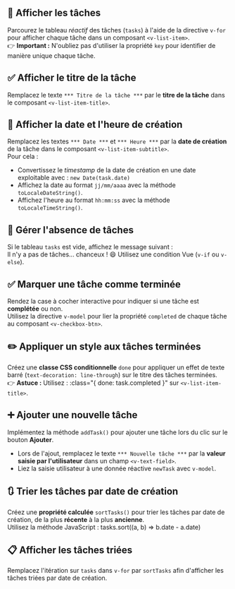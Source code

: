 ## 🎯 Afficher les tâches
Parcourez le tableau *réactif* des tâches (`tasks`) à l'aide de la directive `v-for` pour afficher chaque tâche dans un composant `<v-list-item>`.  
👉 **Important :** N'oubliez pas d'utiliser la propriété `key` pour identifier de manière unique chaque tâche.

## ✅ Afficher le titre de la tâche
Remplacez le texte `*** Titre de la tâche ***` par le **titre de la tâche** dans le composant `<v-list-item-title>`.

## 📅 Afficher la date et l'heure de création
Remplacez les textes `*** Date ***` et `*** Heure ***` par la **date de création** de la tâche dans le composant `<v-list-item-subtitle>`.  
Pour cela :
- Convertissez le *timestamp* de la date de création en une date exploitable avec : `new Date(task.date)`
- Affichez la date au format `jj/mm/aaaa` avec la méthode `toLocaleDateString()`.
- Affichez l'heure au format `hh:mm:ss` avec la méthode `toLocaleTimeString()`.

## 🚫 Gérer l'absence de tâches
Si le tableau `tasks` est vide, affichez le message suivant :  
<v-card-subtitle>Il n'y a pas de tâches... chanceux ! 😄</v-card-subtitle>
Utilisez une condition Vue (`v-if` ou `v-else`).

## ✅ Marquer une tâche comme terminée
Rendez la case à cocher interactive pour indiquer si une tâche est **complétée** ou non.  
Utilisez la directive `v-model` pour lier la propriété `completed` de chaque tâche au composant `<v-checkbox-btn>`.

## ✏️ Appliquer un style aux tâches terminées
Créez une **classe CSS conditionnelle** `done` pour appliquer un effet de texte barré (`text-decoration: line-through`) sur le titre des tâches terminées.  
👉 **Astuce :** Utilisez :
:class="{ done: task.completed }"
sur `<v-list-item-title>`.

## ➕ Ajouter une nouvelle tâche
Implémentez la méthode `addTask()` pour ajouter une tâche lors du clic sur le bouton **Ajouter**.
- Lors de l'ajout, remplacez le texte `*** Nouvelle tâche ***` par la **valeur saisie par l'utilisateur** dans un champ `<v-text-field>`.
- Liez la saisie utilisateur à une donnée réactive `newTask` avec `v-model`.

## 🔃 Trier les tâches par date de création
Créez une **propriété calculée** `sortTasks()` pour trier les tâches par date de création, de la plus **récente** à la plus **ancienne**.  
Utilisez la méthode JavaScript :
tasks.sort((a, b) => b.date - a.date)

## 📋 Afficher les tâches triées
Remplacez l'itération sur `tasks` dans `v-for` par `sortTasks` afin d'afficher les tâches triées par date de création.
